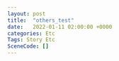 ```yaml
---
layout: post
title:  "others_test"
date:   2022-01-11 02:00:00 +0000
categories: Etc
Tags: Story Etc
SceneCode: []
---
```

